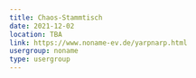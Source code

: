 ```yaml
---
title: Chaos-Stammtisch
date: 2021-12-02
location: TBA
link: https://www.noname-ev.de/yarpnarp.html
usergroup: noname
type: usergroup
---
```

